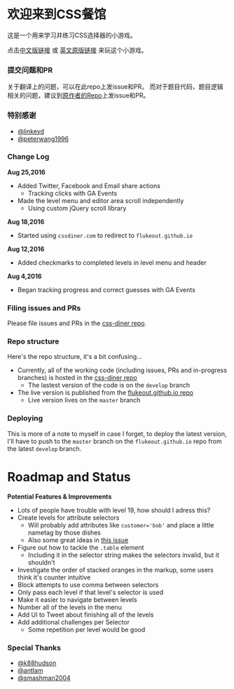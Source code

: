 # 欢迎来到CSS餐馆

这是一个用来学习并练习CSS选择器的小游戏。

点击[中文版链接](http://lightrabbit.github.io/css-diner) 或 [英文原版链接](http://flukeout.github.io/) 来玩这个小游戏。

### 提交问题和PR
关于翻译上的问题，可以在此repo上发issue和PR。
而对于题目代码，题目逻辑相关的问题，建议到[原作者的Repo](https://github.com/flukeout/css-diner/)上发issue和PR。

### 特别感谢

* [@linkeyd](https://github.com/linkeyd)
* [@peterwang1996](https://github.com/peterwang1996) 

### Change Log

**Aug 25,2016**
* Added Twitter, Facebook and Email share actions
  * Tracking clicks with GA Events
* Made the level menu and editor area scroll independently
  * Using custom jQuery scroll library

**Aug 18,2016**
* Started using ``cssdiner.com`` to redirect to ``flukeout.github.io``

**Aug 12,2016**
* Added checkmarks to completed levels in level menu and header

**Aug 4,2016**
* Began tracking progress and correct guesses with GA Events


### Filing issues and PRs

Please file issues and PRs in the [css-diner repo](https://github.com/flukeout/css-diner/).

### Repo structure

Here's the repo structure, it's a bit confusing...

* Currently, all of the working code (including issues, PRs and in-progress branches) is hosted in the [css-diner repo](https://github.com/flukeout/css-diner/)
  * The lastest version of the code is on the ``develop`` branch
* The live version is published from the [flukeout.github.io repo](https://github.com/flukeout/flukeout.github.io/issues)
  * Live version lives on the ``master`` branch

### Deploying

This is more of a note to myself in case I forget, to deploy the latest version, I'll have to push to the ``master`` branch on the ``flukeout.github.io`` repo from the latest ``develop`` branch.

# Roadmap and Status

**Potential Features & Improvements**

* Lots of people have trouble with level 19, how should I adress this?
* Create levels for attribute selectors
  * Will probably add attributes like ``customer='bob'`` and place a little nametag by those dishes
  * Also some great ideas in [this issue](https://github.com/flukeout/css-diner/issues/91)
* Figure out how to tackle the ``.table`` element
  * Including it in the selector string makes the selectors invalid, but it shouldn't
* Investigate the order of stacked oranges in the markup, some users think it's counter intuitive
* Block attempts to use comma between selectors
* Only pass each level if that level's selector is used
* Make it easier to navigate between levels
* Number all of the levels in the menu
* Add UI to Tweet about finishing all of the levels
* Add additional challenges per Selector
  * Some repetition per level would be good

### Special Thanks

* [@k88hudson](https://twitter.com/k88hudson)
* [@antlam](http://www.twitter.com/antlam)
* [@smashman2004](https://twitter.com/smashman2004)
